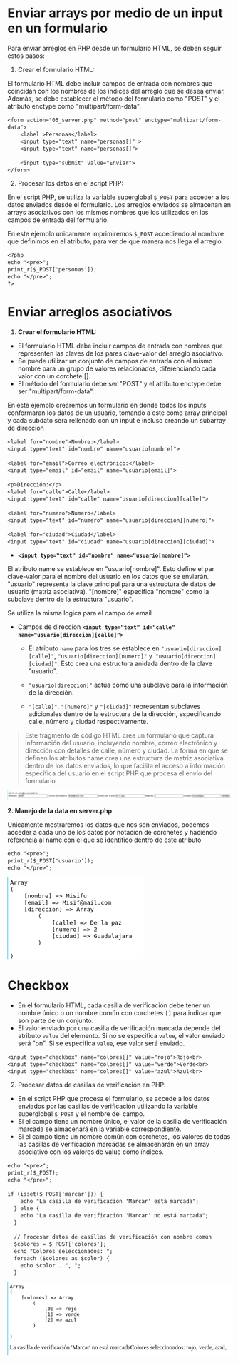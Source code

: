 # Enviar arrays por medio de un input en un formulario

Para enviar arreglos en PHP desde un formulario HTML, se deben seguir estos pasos:

1. Crear el formulario HTML:

El formulario HTML debe incluir campos de entrada con nombres que coincidan con los nombres de los índices del arreglo que se desea enviar. Además, se debe establecer el método del formulario como "POST" y el atributo enctype como "multipart/form-data".

```
<form action="05_server.php" method="post" enctype="multipart/form-data">
    <label >Personas</label>
    <input type="text" name="personas[]" >
    <input type="text" name="personas[]">

    <input type="submit" value="Enviar">
</form>
```

2. Procesar los datos en el script PHP:

En el script PHP, se utiliza la variable superglobal `$_POST` para acceder a los datos enviados desde el formulario. Los arreglos enviados se almacenan en arrays asociativos con los mismos nombres que los utilizados en los campos de entrada del formulario.

En este ejemplo unicamente imprimiremos `$_POST` accediendo al nombvre que definimos en el atributo, para ver de que manera nos llega el arreglo.

```
<?php
echo "<pre>";
print_r($_POST['personas']);
echo "</pre>";
?>
```

# Enviar arreglos asociativos

1. **Crear el formulario HTML:**

- El formulario HTML debe incluir campos de entrada con nombres que representen las claves de los pares clave-valor del arreglo asociativo.
- Se puede utilizar un conjunto de campos de entrada con el mismo nombre para un grupo de valores relacionados, diferenciando cada valor con un corchete [].
- El método del formulario debe ser "POST" y el atributo enctype debe ser "multipart/form-data".

En este ejemplo crearemos un formulario en donde todos los inputs conformaran los datos de un usuario, tomando a este como array principal y cada subdato sera rellenado con un input e incluso creando un subarray de direccion

```
<label for="nombre">Nombre:</label>
<input type="text" id="nombre" name="usuario[nombre]">

<label for="email">Correo electrónico:</label>
<input type="email" id="email" name="usuario[email]">

<p>Dirección:</p>
<label for="calle">Calle</label>
<input type="text" id="calle" name="usuario[direccion][calle]">

<label for="numero">Numero</label>
<input type="text" id="numero" name="usuario[direccion][numero]">

<label for="ciudad">Ciudad</label>
<input type="text" id="ciudad" name="usuario[direccion][ciudad]">

```

- **`<input type="text" id="nombre" name="usuario[nombre]">`**

El atributo name se establece en "usuario[nombre]". Esto define el par clave-valor para el nombre del usuario en los datos que se enviarán.
"usuario" representa la clave principal para una estructura de datos de usuario (matriz asociativa).
"[nombre]" especifica "nombre" como la subclave dentro de la estructura "usuario".

Se utiliza la misma logica para el campo de email

- Campos de direccion **`<input type="text" id="calle" name="usuario[direccion][calle]">`**

    - El atributo `name` para los tres se establece en `"usuario[direccion][calle]"`, `"usuario[direccion][numero]"` y` "usuario[direccion][ciudad]"`. Esto crea una estructura anidada dentro de la clave "usuario".

    - `"usuario[direccion]"` actúa como una subclave para la información de la dirección.
    
    - `"[calle]"`, `"[numero]"` y `"[ciudad]"` representan subclaves adicionales dentro de la estructura de la dirección, especificando calle, número y ciudad respectivamente.

> Este fragmento de código HTML crea un formulario que captura información del usuario, incluyendo nombre, correo electrónico y dirección con detalles de calle, número y ciudad. La forma en que se definen los atributos name crea una estructura de matriz asociativa dentro de los datos enviados, lo que facilita el acceso a información específica del usuario en el script PHP que procesa el envío del formulario.

![](./imagenes/formulario_asociativo.png)

**2. Manejo de la data en server.php**

Unicamente mostraremos los datos que nos son enviados, podemos acceder a cada uno de los datos por notacion de corchetes y haciendo referencia al name con el que se identifico dentro de este atributo

```
echo "<pre>";
print_r($_POST['usuario']);
echo "</pre>";
```

![](./imagenes/asociativo.png)

# Checkbox

- En el formulario HTML, cada casilla de verificación debe tener un nombre único o un nombre común con corchetes `[]` para indicar que son parte de un conjunto.
- El valor enviado por una casilla de verificación marcada depende del atributo `value` del elemento. Si no se especifica `value`, el valor enviado será "on". Si se especifica `value`, ese valor será enviado.

```
<input type="checkbox" name="colores[]" value="rojo">Rojo<br>
<input type="checkbox" name="colores[]" value="verde">Verde<br>
<input type="checkbox" name="colores[]" value="azul">Azul<br>
```

2. Procesar datos de casillas de verificación en PHP:

- En el script PHP que procesa el formulario, se accede a los datos enviados por las casillas de verificación utilizando la variable superglobal `$_POST` y el nombre del campo.
- Si el campo tiene un nombre único, el valor de la casilla de verificación marcada se almacenará en la variable correspondiente.
- Si el campo tiene un nombre común con corchetes, los valores de todas las casillas de verificación marcadas se almacenarán en un array asociativo con los valores de value como índices.

```
echo "<pre>";
print_r($_POST);
echo "</pre>";

if (isset($_POST['marcar'])) {
    echo "La casilla de verificación 'Marcar' está marcada";
  } else {
    echo "La casilla de verificación 'Marcar' no está marcada";
  }
  
  // Procesar datos de casillas de verificación con nombre común
  $colores = $_POST['colores'];
  echo "Colores seleccionados: ";
  foreach ($colores as $color) {
    echo $color . ", ";
  }
```
![](./imagenes/checkbox.png)